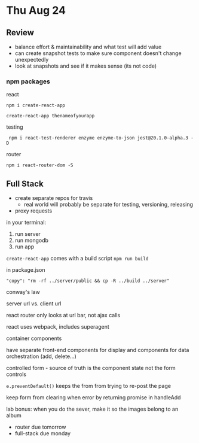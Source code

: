 # Thu Aug 24

## Review

* balance effort & maintainability and what test will add value
* can create snapshot tests to make sure component doesn't change unexpectedly
* look at snapshots and see if it makes sense (its not code)

### npm packages

react

`npm i create-react-app`

`create-react-app thenameofyourapp`

testing

` npm i react-test-renderer
enzyme
enzyme-to-json
jest@20.1.0-alpha.3
-D`

router

`npm i react-router-dom -S`

## Full Stack

* create separate repos for travis
  * real world will probably be separate for testing, versioning, releasing
* proxy requests

in your terminal:

1. run server
2. run mongodb
3. run app

`create-react-app` comes with a build script `npm run build`

in package.json
```
"copy": "rm -rf ../server/public && cp -R ../build ../server"
```

conway's law

server url vs. client url

react router only looks at url bar, not ajax calls

react uses webpack, includes superagent

container components

have separate front-end components for display and components for data orchestration (add, delete...)

controlled form - source of truth is the component state not the form controls

`e.preventDefault()` keeps the from from trying to re-post the page

keep form from clearing when error by returning promise in handleAdd

lab bonus: when you do the sever, make it so the images belong to an album

* router due tomorrow
* full-stack due monday
